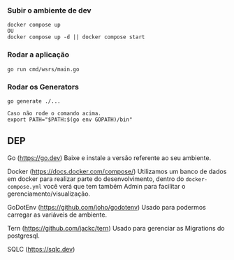 
### Subir o ambiente de dev
```
docker compose up
OU
docker compose up -d || docker compose start
```

### Rodar a aplicação
```
go run cmd/wsrs/main.go
```

### Rodar os Generators
```
go generate ./...

Caso não rode o comando acima. 
export PATH="$PATH:$(go env GOPATH)/bin"
```





## DEP
Go (https://go.dev)
Baixe e instale a versão referente ao seu ambiente.

Docker (https://docs.docker.com/compose/)
Utilizamos um banco de dados em docker para realizar parte do desenvolvimento, dentro do `docker-compose.yml` você verá que tem também Admin para facilitar o gerenciamento/visualização.

GoDotEnv (https://github.com/joho/godotenv)
Usado para podermos carregar as variáveis de ambiente.

Tern (https://github.com/jackc/tern)
Usado para gerenciar as Migrations do postgresql.

SQLC (https://sqlc.dev)

